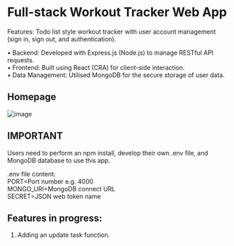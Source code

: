 # Full-stack Workout Tracker Web App
Features: Todo list style workout tracker with user account management (sign in, sign out, and authentication).

•	Backend: Developed with Express.js (Node.js) to manage RESTful API requests.<br>
•	Frontend: Built using React (CRA) for client-side interaction.<br>
•	Data Management: Utilised MongoDB for the secure storage of user data.

## Homepage
![image](https://github.com/Vernon-C/workout-tracker/assets/80450405/129d724e-5610-4256-ac96-6bdb98d23cd1)

## IMPORTANT
Users need to perform an npm install, develop their own .env file, and MongoDB database to use this app.

.env file content:<br />
PORT=Port number e.g. 4000<br />
MONGO_URI=MongoDB connect URL<br />
SECRET=JSON web token name

## Features in progress:
1. Adding an update task function.
